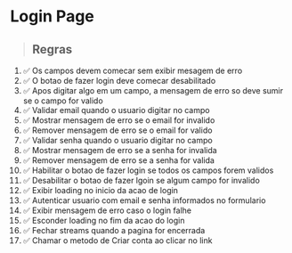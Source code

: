 # Login Page

> ## Regras

1. ✅ Os campos devem comecar sem exibir mesagem de erro
2. ✅ O botao de fazer login deve comecar desabilitado
3. ✅ Apos digitar algo em um campo, a mensagem de erro so deve sumir se o campo for valido
4. ✅ Validar email quando o usuario digitar no campo
5. ✅ Mostrar mensagem de erro se o email for invalido
6. ✅ Remover mensagem de erro se o email for valido
7. ✅ Validar senha quando o usuario digitar no campo
8. ✅ Mostrar mensagem de erro se a senha for invalida
9. ✅ Remover mensagem de erro se a senha for valida
10. ✅ Habilitar o botao de fazer login se todos os campos forem validos
11. ✅ Desabilitar o botao de fazer lgoin se algum campo for invalido
12. ✅ Exibir loading no inicio da acao de login
13. ✅ Autenticar usuario com email e senha informados no formulario
14. ✅ Exibir mensagem de erro caso o login falhe
15. ✅ Esconder loading no fim da acao do login
16. ✅ Fechar streams quando a pagina for encerrada
17. ✅ Chamar o metodo de Criar conta ao clicar no link
